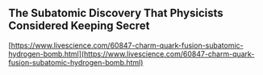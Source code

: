 ## The Subatomic Discovery That Physicists Considered Keeping Secret
  
  [https://www.livescience.com/60847-charm-quark-fusion-subatomic-hydrogen-bomb.html](https://www.livescience.com/60847-charm-quark-fusion-subatomic-hydrogen-bomb.html)